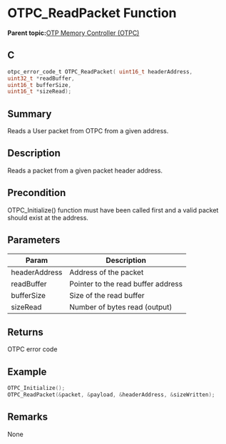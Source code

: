 # OTPC\_ReadPacket Function

**Parent topic:**[OTP Memory Controller \(OTPC\)](GUID-2A1E045D-389C-4854-9EDD-C851B7EDC715.md)

## C

```c
otpc_error_code_t OTPC_ReadPacket( uint16_t headerAddress,
uint32_t *readBuffer,
uint16_t bufferSize,
uint16_t *sizeRead);
```

## Summary

Reads a User packet from OTPC from a given address.

## Description

Reads a packet from a given packet header address.

## Precondition

OTPC\_Initialize\(\) function must have been called first and a valid packet should exist at the address.

## Parameters

|Param|Description|
|-----|-----------|
|headerAddress|Address of the packet|
|readBuffer|Pointer to the read buffer address|
|bufferSize|Size of the read buffer|
|sizeRead|Number of bytes read \(output\)|

## Returns

OTPC error code

## Example

```c
OTPC_Initialize();
OTPC_ReadPacket(&packet, &payload, &headerAddress, &sizeWritten);
```

## Remarks

None

